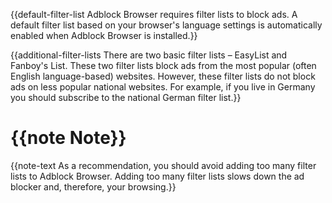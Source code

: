 {{default-filter-list Adblock Browser requires filter lists to block ads. A default filter list based on your browser's language settings is automatically enabled when Adblock Browser is installed.}}

{{additional-filter-lists There are two basic filter lists – EasyList and Fanboy's List. These two filter lists block ads from the most popular (often English language-based) websites. However, these filter lists do not block ads on less popular national websites. For example, if you live in Germany you should subscribe to the national German filter list.}}

<div class="note">
<h1>{{note Note}}</h1>
<p>{{note-text As a recommendation, you should avoid adding too many filter lists to Adblock Browser. Adding too many filter lists slows down the ad blocker and, therefore, your browsing.}}</p>
</div>
